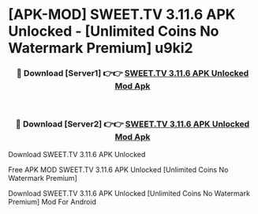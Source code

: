 # [APK-MOD] SWEET.TV 3.11.6 APK Unlocked - [Unlimited Coins No Watermark Premium] u9ki2



<div align="center">
<h3>🔴 Download [Server1] 👉👉 <a href="https://momento.my/?title=SWEET.TV_3.11.6_APK_Unlocked">SWEET.TV 3.11.6 APK Unlocked Mod Apk</a></h3><br>

<h3>🔴 Download [Server2] 👉👉 <a href="https://momento.my/?title=SWEET.TV_3.11.6_APK_Unlocked">SWEET.TV 3.11.6 APK Unlocked Mod Apk</a></h3>
</div>



Download SWEET.TV 3.11.6 APK Unlocked 

Free APK MOD SWEET.TV 3.11.6 APK Unlocked [Unlimited Coins No Watermark Premium]

Download SWEET.TV 3.11.6 APK Unlocked [Unlimited Coins No Watermark Premium] Mod For Android
